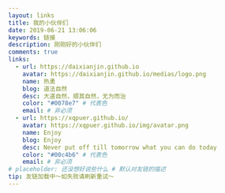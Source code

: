 ```yaml
---
layout: links
title: 我的小伙伴们
date: 2019-06-21 13:06:06
keywords: 链接
description: 刚刚好的小伙伴们
comments: true
links:
  - url: https://daixianjin.github.io
    avatar: https://daixianjin.github.io/medias/logo.png
    name: 热勇
    blog: 道法自然
    desc: 大道自然，顺其自然，无为而治
    color: "#0078e7" # 代表色
    email: # 非必须
  - url: https://xqpuer.github.io/
    avatar: https://xqpuer.github.io/img/avatar.png
    name: Enjoy
    blog: Enjoy
    desc: Never put off till tomorrow what you can do today
    color: "#00c4b6" # 代表色
    email: # 非必须
# placeholder: 还没想好说些什么 # 默认对友链的描述
tip: 友链加载中～如失败请刷新重试～
---
```

